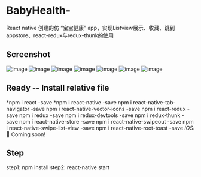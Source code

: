 # BabyHealth-
React native 创建的仿 “宝宝健康” app，实现Listview展示、收藏、跳到appstore、react-redux与redux-thunk的使用

## Screenshot
![image](https://github.com/liuhongjun719/BabyHealth-/blob/master/screenshots/1.png)
![image](https://github.com/liuhongjun719/BabyHealth-/blob/master/screenshots/2.png)
![image](https://github.com/liuhongjun719/BabyHealth-/blob/master/screenshots/3.png)
![image](https://github.com/liuhongjun719/BabyHealth-/blob/master/screenshots/4.png)
![image](https://github.com/liuhongjun719/BabyHealth-/blob/master/screenshots/5.png)
![image](https://github.com/liuhongjun719/BabyHealth-/blob/master/screenshots/6.png)
![image](https://github.com/liuhongjun719/BabyHealth-/blob/master/screenshots/7.png)


## Ready -- Install relative file
*npm i react -save
*npm i react-native -save
npm i react-native-tab-navigator -save
npm i react-native-vector-icons -save
npm i react-redux -save
npm i redux -save
npm i redux-devtools -save
npm i redux-thunk -save
npm i react-native-store -save
npm i react-native-swipeout -save
npm i react-native-swipe-list-view -save
npm i react-native-root-toast -save
*iOS:* :rocket: Coming soon!



## Step
step1:  npm install
step2:  react-native start
